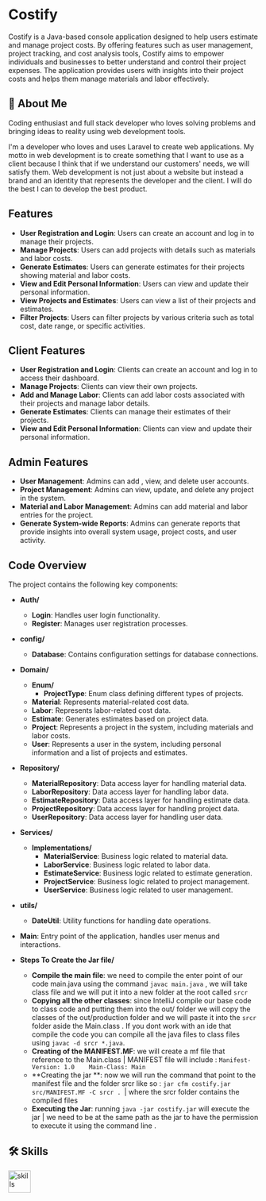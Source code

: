 # Costify

Costify is a Java-based console application designed to help users estimate and manage project costs. By offering features such as user management, project tracking, and cost analysis tools, Costify aims to empower individuals and businesses to better understand and control their project expenses. The application provides users with insights into their project costs and helps them manage materials and labor effectively.

## 🚀 About Me
Coding enthusiast and full stack developer who loves solving problems and bringing ideas to reality using web development tools.

I'm a developer who loves and uses Laravel to create web applications. My motto in web development is to create something that I want to use as a client because I think that if we understand our customers' needs, we will satisfy them. Web development is not just about a website but instead a brand and an identity that represents the developer and the client. I will do the best I can to develop the best product.

## Features

- **User Registration and Login**: Users can create an account and log in to manage their projects.
- **Manage Projects**: Users can add projects with details such as materials and labor costs.
- **Generate Estimates**: Users can generate estimates for their projects showing material and labor costs.
- **View and Edit Personal Information**: Users can view and update their personal information.
- **View Projects and Estimates**: Users can view a list of their projects and estimates.
- **Filter Projects**: Users can filter projects by various criteria such as total cost, date range, or specific activities.

## Client Features

- **User Registration and Login**: Clients can create an account and log in to access their dashboard.
- **Manage Projects**: Clients can  view their own projects.
- **Add and Manage Labor**: Clients can add labor costs associated with their projects and manage labor details.
- **Generate Estimates**: Clients can manage their estimates of their projects.
- **View and Edit Personal Information**: Clients can view and update their personal information.

## Admin Features

- **User Management**: Admins can add , view, and delete user accounts.
- **Project Management**: Admins can view, update, and delete any project in the system.
- **Material and Labor Management**: Admins can add  material and labor entries for the project.
- **Generate System-wide Reports**: Admins can generate reports that provide insights into overall system usage, project costs, and user activity.

## Code Overview

The project contains the following key components:

- **Auth/**
  - **Login**: Handles user login functionality.
  - **Register**: Manages user registration processes.

- **config/**
  - **Database**: Contains configuration settings for database connections.

- **Domain/**
  - **Enum/**
    - **ProjectType**: Enum class defining different types of projects.
  - **Material**: Represents material-related cost data.
  - **Labor**: Represents labor-related cost data.
  - **Estimate**: Generates estimates based on project data.
  - **Project**: Represents a project in the system, including materials and labor costs.
  - **User**: Represents a user in the system, including personal information and a list of projects and estimates.

- **Repository/**
  - **MaterialRepository**: Data access layer for handling material data.
  - **LaborRepository**: Data access layer for handling labor data.
  - **EstimateRepository**: Data access layer for handling estimate data.
  - **ProjectRepository**: Data access layer for handling project data.
  - **UserRepository**: Data access layer for handling user data.

- **Services/**
  - **Implementations/**
    - **MaterialService**: Business logic related to material data.
    - **LaborService**: Business logic related to labor data.
    - **EstimateService**: Business logic related to estimate generation.
    - **ProjectService**: Business logic related to project management.
    - **UserService**: Business logic related to user management.

- **utils/**
  - **DateUtil**: Utility functions for handling date operations.

- **Main**: Entry point of the application, handles user menus and interactions.

- **Steps To Create the Jar file/**
    - **Compile the main file**: we need to compile the enter point of our code main.java using the command ```javac main.java``` , we will take class file and we will put it into a new folder at the root called ```srcr```
    - **Copying all the other classes**: since IntelliJ compile our base code to class code and putting them into the out/ folder we will copy the classes of the out/production folder and we will paste it into the ```srcr``` folder aside the Main.class . If you dont work with an ide that compile the code you can compile all the java files to class files using ```javac -d srcr *.java```.
    - **Creating of the MANIFEST.MF**: we will create a mf file that reference to the Main.class | MANIFEST file will include : ```Manifest-Version: 1.0   
      Main-Class: Main  ```
    - **Creating the jar **:  now we will run the command that point to the manifest file and the folder srcr like so : ```jar cfm costify.jar src/MANIFEST.MF -C srcr . ```| where the srcr folder contains the compiled files
    - **Executing the Jar**: running ```java -jar costify.jar``` will execute the jar | we need to be at the same path as the jar to have the permission to execute it using the command line .

## 🛠 Skills
<p>
    <img src="https://skillicons.dev/icons?i=git,idea,java" height="45" alt="skills"  />
</p>
